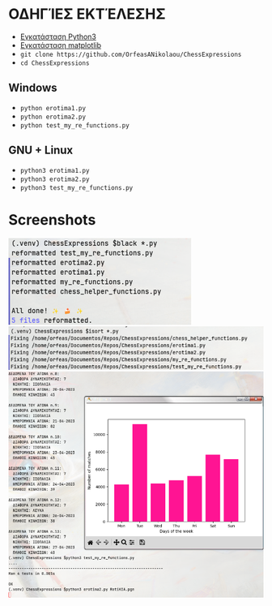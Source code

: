 # ΟΔΗΓΊΕΣ ΕΚΤΈΛΕΣΗΣ

- [Εγκατάσταση Python3](https://www.python.org/downloads/)
- [Εγκατάσταση matplotlib](https://matplotlib.org/stable/users/installing/index.html) 
- `git clone https://github.com/OrfeasANikolaou/ChessExpressions`
- `cd ChessExpressions`

## Windows
- `python erotima1.py`
- `python erotima2.py`
- `python test_my_re_functions.py`

## GNU + Linux
- `python3 erotima1.py`
- `python3 erotima2.py`
- `python3 test_my_re_functions.py`

# Screenshots

![](./.images/black.png?raw=true)
![](./.images/isort.png?raw=true)
![](./.images/erotimata1_2.png?raw=true)
